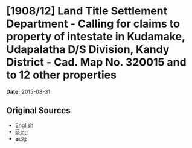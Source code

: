 # [1908/12] Land Title Settlement Department - Calling for claims to property of intestate in Kudamake, Udapalatha D/S Division, Kandy District - Cad. Map No. 320015 and to 12 other properties

**Date:** 2015-03-31

## Original Sources

- [English](https://documents.gov.lk/view/extra-gazettes/2015/3/1908-12_E.pdf)
- [සිංහල](https://documents.gov.lk/view/extra-gazettes/2015/3/1908-12_S.pdf)
- [தமிழ்](https://documents.gov.lk/view/extra-gazettes/2015/3/1908-12_T.pdf)
